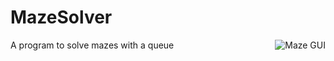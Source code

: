 # MazeSolver
A program to solve mazes with a queue
<img src="https://cloud.githubusercontent.com/assets/10458699/6612086/b3947534-c832-11e4-92ab-a823a69f1fed.PNG"
 alt="Maze GUI" title="mazegui" align="right" />

